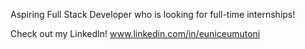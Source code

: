 Aspiring Full Stack Developer who is looking for full-time internships!

Check out my LinkedIn!
www.linkedin.com/in/euniceumutoni 
